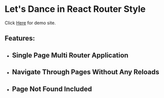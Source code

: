 # Let's Dance in React Router Style

Click [Here](https://dance-institute-ph-b4.netlify.app/) for demo site.

## Features: 
 * ## Single Page Multi Router Application
 * ## Navigate Through Pages Without Any Reloads
 * ## Page Not Found Included
